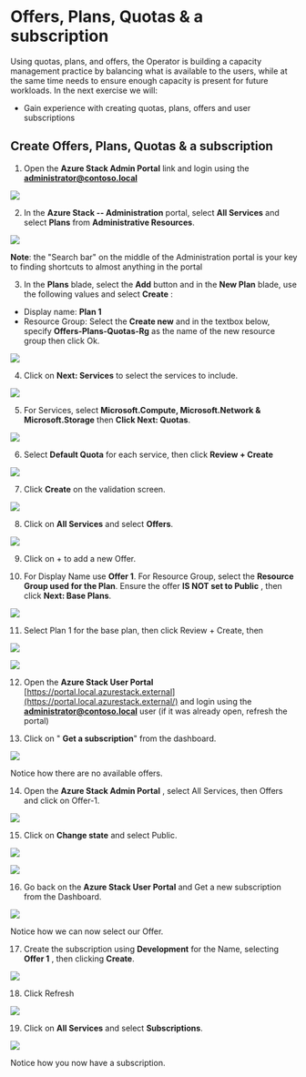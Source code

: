 # Offers, Plans, Quotas & a subscription

Using quotas, plans, and offers, the Operator is building a capacity management practice by balancing what is available to the users, while at the same time needs to ensure enough capacity is present for future workloads. In the next exercise we will:

- Gain experience with creating quotas, plans, offers and user subscriptions

## Create Offers, Plans, Quotas & a subscription

1. Open the  **Azure Stack Admin Portal**  link and login using the **administrator@contoso.local**

![](images/Picture1.png)

2. In the  **Azure Stack -- Administration**  portal, select  **All Services**  and select  **Plans**  from  **Administrative Resources**.

![](images/Picture2.png)

**Note**: the "Search bar" on the middle of the Administration portal is your key to finding shortcuts to almost anything in the portal

3. In the  **Plans**  blade, select the  **Add**  button and in the  **New Plan**  blade, use the following values and select  **Create** :

- Display name:  **Plan 1**
- Resource Group: Select the  **Create new** and in the textbox below, specify **Offers-Plans-Quotas-Rg** as the name of the new resource group then click Ok.

![](images/Picture3.png)

4. Click on **Next: Services** to select the services to include.

![](images/Picture4.png)

5. For Services, select **Microsoft.Compute, Microsoft.Network & Microsoft.Storage** then **Click Next: Quotas**.

![](images/Picture5.png)

6. Select **Default Quota** for each service, then click **Review + Create**

![](images/Picture6.png)


7. Click **Create** on the validation screen.

![](images/Picture7.png)

8. Click on **All Services** and select **Offers**.

![](images/Picture8.png)

9. Click on + to add a new Offer.


10. For Display Name use **Offer 1**. For Resource Group, select the **Resource Group used for the Plan**. Ensure the offer **IS NOT set to Public** , then click **Next: Base Plans**.

![](images/Picture9.png)

11. Select Plan 1 for the base plan, then click Review + Create, then

![](images/Picture10.png)

![](images/Picture11.png)

12. Open the  **Azure Stack User Portal**  [https://portal.local.azurestack.external](https://portal.local.azurestack.external/) and login using the **administrator@contoso.local** user (if it was already open, refresh the portal)


13. Click on " **Get a subscription**" from the dashboard.

![](images/Picture12.png)

Notice how there are no available offers.


14. Open the  **Azure Stack Admin Portal** , select All Services, then Offers and click on Offer-1.

![](images/Picture13.png)

15. Click on **Change state** and select Public.

![](images/Picture14.png)

![](images/Picture15.png)


16. Go back on the  **Azure Stack User Portal**  and Get a new subscription from the Dashboard.

![](images/Picture16.png)

Notice how we can now select our Offer.


17. Create the subscription using **Development** for the Name, selecting **Offer 1** , then clicking **Create**.

![](images/Picture17.png)


18. Click Refresh

![](images/Picture18.png)


19. Click on **All Services** and select **Subscriptions**.

![](images/Picture19.png)

Notice how you now have a subscription.